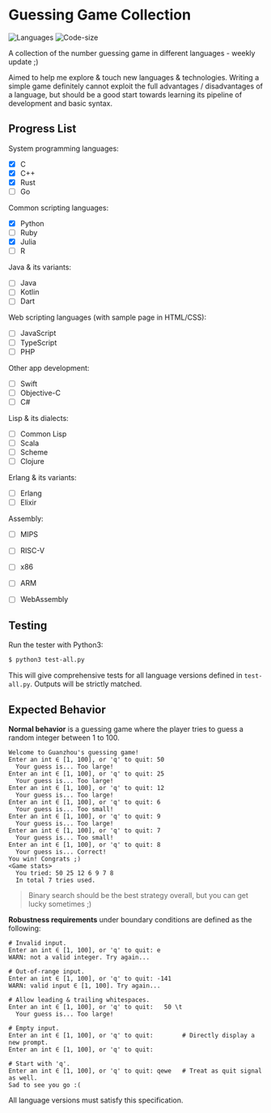 # Guessing Game Collection

![Languages](https://img.shields.io/github/languages/count/hgz12345ssdlh/guessing-game-collection)
![Code-size](https://img.shields.io/github/languages/code-size/hgz12345ssdlh/guessing-game-collection?color=purple)

A collection of the number guessing game in different languages - weekly update ;)

Aimed to help me explore & touch new languages & technologies. Writing a simple game definitely cannot exploit the full advantages / disadvantages of a language, but should be a good start towards learning its pipeline of development and basic syntax.


## Progress List

System programming languages:

- [x] C
- [x] C++
- [x] Rust
- [ ] Go

Common scripting languages:

- [x] Python
- [ ] Ruby
- [x] Julia
- [ ] R

Java & its variants:

- [ ] Java
- [ ] Kotlin
- [ ] Dart

Web scripting languages (with sample page in HTML/CSS):

- [ ] JavaScript
- [ ] TypeScript
- [ ] PHP

Other app development:

- [ ] Swift
- [ ] Objective-C
- [ ] C#

Lisp & its dialects:

- [ ] Common Lisp
- [ ] Scala
- [ ] Scheme
- [ ] Clojure

Erlang & its variants:

- [ ] Erlang
- [ ] Elixir

Assembly:

- [ ] MIPS
- [ ] RISC-V
- [ ] x86
- [ ] ARM
- [ ] WebAssembly


## Testing

Run the tester with Python3:

```bash
$ python3 test-all.py
```

This will give comprehensive tests for all language versions defined in `test-all.py`. Outputs will be strictly matched.


## Expected Behavior

**Normal behavior** is a guessing game where the player tries to guess a random integer between 1 to 100.

```
Welcome to Guanzhou's guessing game!
Enter an int ∈ [1, 100], or 'q' to quit: 50
  Your guess is... Too large!
Enter an int ∈ [1, 100], or 'q' to quit: 25
  Your guess is... Too large!
Enter an int ∈ [1, 100], or 'q' to quit: 12
  Your guess is... Too large!
Enter an int ∈ [1, 100], or 'q' to quit: 6
  Your guess is... Too small!
Enter an int ∈ [1, 100], or 'q' to quit: 9
  Your guess is... Too large!
Enter an int ∈ [1, 100], or 'q' to quit: 7
  Your guess is... Too small!
Enter an int ∈ [1, 100], or 'q' to quit: 8
  Your guess is... Correct!
You win! Congrats ;)
<Game stats>
  You tried: 50 25 12 6 9 7 8
  In total 7 tries used.
```

> Binary search should be the best strategy overall, but you can get lucky sometimes ;)

**Robustness requirements** under boundary conditions are defined as the following:

```
# Invalid input.
Enter an int ∈ [1, 100], or 'q' to quit: e
WARN: not a valid integer. Try again...

# Out-of-range input.
Enter an int ∈ [1, 100], or 'q' to quit: -141
WARN: valid input ∈ [1, 100]. Try again...

# Allow leading & trailing whitespaces.
Enter an int ∈ [1, 100], or 'q' to quit:   50 \t
  Your guess is... Too large!

# Empty input.
Enter an int ∈ [1, 100], or 'q' to quit:        # Directly display a new prompt.
Enter an int ∈ [1, 100], or 'q' to quit:

# Start with 'q'.
Enter an int ∈ [1, 100], or 'q' to quit: qewe   # Treat as quit signal as well.
Sad to see you go :(
```

All language versions must satisfy this specification.

